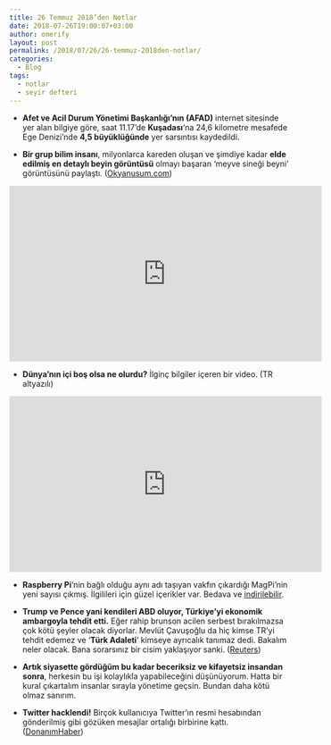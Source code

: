 ```yaml
---
title: 26 Temmuz 2018’den Notlar
date: 2018-07-26T19:00:07+03:00
author: omerify
layout: post
permalink: /2018/07/26/26-temmuz-2018den-notlar/
categories:
  - Blog
tags:
  - notlar
  - seyir defteri
---
```


* **Afet ve Acil Durum Yönetimi Başkanlığı’nın (AFAD)** internet sitesinde yer alan bilgiye göre, saat 11.17’de **Kuşadası**‘na 24,6 kilometre mesafede Ege Denizi’nde **4,5 büyüklüğünde** yer sarsıntısı kaydedildi.

* **Bir grup bilim insanı**, milyonlarca kareden oluşan ve şimdiye kadar **elde edilmiş en detaylı beyin görüntüsü** olmayı başaran ‘meyve sineği beyni’ görüntüsünü paylaştı. (<a href="http://okyanusum.com/haber/bilim-insanlari-simdiye-kadar-elde-edilmis-en-detayli-beyin-goruntusunu-paylasti/" target="_blank" rel="noreferrer noopener nofollow">Okyanusum.com</a>)

<iframe width="560" height="315" src="https://www.youtube.com/embed/zQFV7DZz7vo" title="YouTube video player" frameborder="0" allow="accelerometer; autoplay; clipboard-write; encrypted-media; gyroscope; picture-in-picture" allowfullscreen></iframe>

* **Dünya’nın içi boş olsa ne olurdu?** İlginç bilgiler içeren bir video. (TR altyazılı)

<iframe width="560" height="315" src="https://www.youtube.com/embed/IM630Z8lho8" title="YouTube video player" frameborder="0" allow="accelerometer; autoplay; clipboard-write; encrypted-media; gyroscope; picture-in-picture" allowfullscreen></iframe>

* **Raspberry Pi**‘nin bağlı olduğu aynı adı taşıyan vakfın çıkardığı MagPi’nin yeni sayısı çıkmış. İlgilileri için güzel içerikler var. Bedava ve <a href="https://www.raspberrypi.org/magpi-issues/MagPi72.pdf" target="_blank" rel="noreferrer noopener nofollow">indirilebilir</a>.

* **Trump ve Pence yani kendileri ABD oluyor, Türkiye’yi ekonomik ambargoyla tehdit etti.** Eğer rahip brunson acilen serbest bırakılmazsa çok kötü şeyler olacak diyorlar. Mevlüt Çavuşoğlu da hiç kimse TR’yi tehdit edemez ve ‘**Türk Adaleti**‘ kimseye ayrıcalık tanımaz dedi. Bakalım neler olacak. Bana sorarsınız bir cisim yaklaşıyor sanki. (<a href="https://www.reuters.com/article/us-turkey-security-usa-cavusoglu/turkey-says-will-not-tolerate-threats-after-u-s-warns-of-sanctions-idUSKBN1KG2J2" target="_blank" rel="noreferrer noopener nofollow">Reuters</a>)

* **Artık siyasette gördüğüm bu kadar beceriksiz ve kifayetsiz insandan sonra**, herkesin bu işi kolaylıkla yapabileceğini düşünüyorum. Hatta bir kural çıkartalım insanlar sırayla yönetime geçsin. Bundan daha kötü olmaz sanırım.

* **Twitter hacklendi!** Birçok kullanıcıya Twitter’ın resmi hesabından gönderilmiş gibi gözüken mesajlar ortalığı birbirine kattı. (<a href="https://www.donanimhaber.com/mobil-uygulamalar/haberleri/Twitter-hacklendi-Virus-adim-adim-yayiliyor.htm" target="_blank" rel="noreferrer noopener nofollow">DonanımHaber</a>)